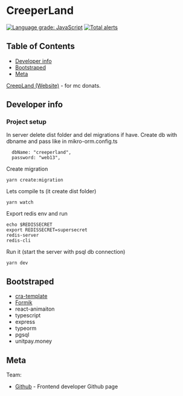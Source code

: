 # CreeperLand 

[![Language grade: JavaScript](https://img.shields.io/lgtm/grade/javascript/g/Barklim/CreeperLand.svg?logo=lgtm&logoWidth=18)](https://lgtm.com/projects/g/Barklim/CreeperLand/context:javascript)
[![Total alerts](https://img.shields.io/lgtm/alerts/g/Barklim/CreeperLand.svg?logo=lgtm&logoWidth=18)](https://lgtm.com/projects/g/Barklim/CreeperLand/alerts/)

## Table of Contents

- [Developer info](#developer-info)
- [Bootstraped](#bootstraped)
- [Meta](#meta)	

[CreepLand (Website)](https://creeper.land/) - for mc donats.

## Developer info

### Project setup

In server delete dist folder and del migrations if have. Create db with dbname and pass like in mikro-orm.config.ts

```
  dbName: "creeperland",
  password: "web13",
```

Create migration

```
yarn create:migration 
```

Lets compile ts (it create dist folder)

```
yarn watch 
```

Export redis env and run 
```
echo $REDISSECRET
export REDISSECRET=supersecret
redis-server
redis-cli
```

Run it (start the server with psql db connection)

```
yarn dev 
```

## Bootstraped

* [cra-template](https://github.com/react-boilerplate/react-boilerplate-cra-template)
* [Formik](Formik)
* react-animaiton
* typescript
* express
* typeorm
* pgsql
* unitpay.money

## Meta

Team:
- [Github](https://barklim.github.io/) - Frontend developer Github page
